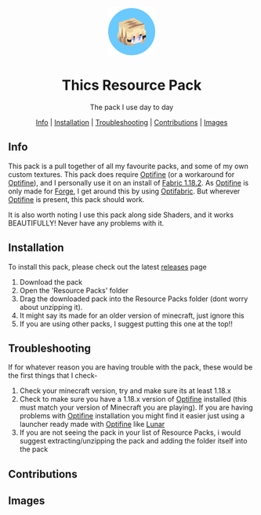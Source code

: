 <p align="center"><img src="https://github.com/ThicLatinaMC/ThicLatinaMC/blob/main/GitHub-Assets/circle%20blue.png" width="100"/></p>
<div align="center">

# Thics Resource Pack
The pack I use day to day

  [Info](#info) | [Installation](#installation) | [Troubleshooting](#troubleshooting) | [Contributions](#contributions) | [Images](#images)
</div>

## Info
This pack is a pull together of all my favourite packs, and some of my own custom textures. This pack does require [Optifine](https://www.optifine.net/home) (or a workaround for [Optifine](https://www.optifine.net/home)), and I personally use it on an install of [Fabric 1.18.2](https://fabricmc.net/use/installer/). As [Optifine](https://www.optifine.net/home) is only made for [Forge](https://files.minecraftforge.net/net/minecraftforge/forge/), I get around this by using [Optifabric](https://www.curseforge.com/minecraft/mc-mods/optifabric). But wherever [Optifine](https://www.optifine.net/home) is present, this pack should work.

It is also worth noting I use this pack along side Shaders, and it works BEAUTIFULLY! Never have any problems with it. 

## Installation
To install this pack, please check out the latest [releases](www.realease.com) page

1. Download the pack
2. Open the 'Resource Packs' folder
3. Drag the downloaded pack into the Resource Packs folder (dont worry about unzipping it).
4. It might say its made for an older version of minecraft, just ignore this
5. If you are using other packs, I suggest putting this one at the top!!

## Troubleshooting
If for whatever reason you are having trouble with the pack, these would be the first things that I check-

1. Check your minecraft version, try and make sure its at least 1.18.x
2. Check to make sure you have a 1.18.x version of [Optifine](https://www.optifine.net/home) installed (this must match your version of Minecraft you are playing). If you are having problems with [Optifine](https://www.optifine.net/home) installation you might find it easier just using a launcher ready made with [Optifine](https://www.optifine.net/home) like [Lunar](https://www.lunarclient.com/)
3. If you are not seeing the pack in your list of Resource Packs, i would suggest extracting/unzipping the pack and adding the folder itself into the pack

## Contributions

## Images
